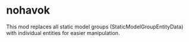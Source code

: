 # nohavok

This mod replaces all static model groups (StaticModelGroupEntityData) with individual entities for easier manipulation.
